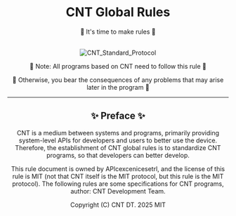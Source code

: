 <div align="center">
  
<h1>CNT Global Rules</h1>
🔨 It's time to make rules 🔨<br><br>

![CNT_Standard_Protocol](https://img.shields.io/badge/CNT_Standard_Protocol-%F0%9F%94%A8-red?style=for-the-badge&labelColor=orange)

🔔 Note: All programs based on CNT need to follow this rule 🔔

🧨 Otherwise, you bear the consequences of any problems that may arise later in the program 🧨

</div>

---

<div align="center">
  <h2>✨ Preface ✨</h2>
  CNT is a medium between systems and programs, primarily providing system-level APIs for developers and users to better use the device. Therefore, the establishment of CNT global rules is to standardize CNT programs, so that developers can better develop.
  
This rule document is owned by APlcexcenicesetrl, and the license of this rule is MIT (not that CNT itself is the MIT protocol, but this rule is the MIT protocol). The following rules are some specifications for CNT programs, author: CNT Development Team.

Copyright (C) CNT DT. 2025 MIT
</div>
